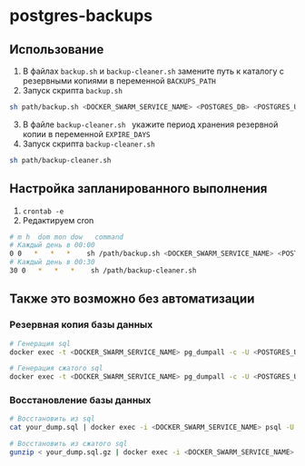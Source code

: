 # postgres-backups

## Использование
1. В файлах `backup.sh` и `backup-cleaner.sh` замените путь к каталогу с резервными копиями в переменной `BACKUPS_PATH`
2. Запуск скрипта `backup.sh`
```bash
sh path/backup.sh <DOCKER_SWARM_SERVICE_NAME> <POSTGRES_DB> <POSTGRES_USER>
```
3. В файле `backup-cleaner.sh ` укажите период хранения резервной копии в переменной `EXPIRE_DAYS`
4. Запуск скрипта `backup-cleaner.sh`
```bash
sh path/backup-cleaner.sh
```

## Настройка запланированного выполнения
1. `crontab -e`
2. Редактируем cron
```bash
# m h  dom mon dow   command
# Каждый день в 00:00
0 0   *   *   *    sh /path/backup.sh <DOCKER_SWARM_SERVICE_NAME> <POSTGRES_DB> <POSTGRES_USER> > /path/backup.log
# Каждый день в 00:30
30 0   *   *   *    sh /path/backup-cleaner.sh
```

## Также это возможно без автоматизации
### Резервная копия базы данных
```bash
# Генерация sql
docker exec -t <DOCKER_SWARM_SERVICE_NAME> pg_dumpall -c -U <POSTGRES_USER> > dump_$(date +%Y-%m-%d_%H_%M_%S).sql
```

```bash
# Генерация сжатого sql
docker exec -t <DOCKER_SWARM_SERVICE_NAME> pg_dumpall -c -U <POSTGRES_USER> | gzip > ./dump_$(date +"%Y-%m-%d_%H_%M_%S").gz
```

### Восстановление базы данных
```bash
# Восстановить из sql
cat your_dump.sql | docker exec -i <DOCKER_SWARM_SERVICE_NAME> psql -U <POSTGRES_USER> -d <POSTGRES_DB>
```

```bash
# Восстановить из сжатого sql
gunzip < your_dump.sql.gz | docker exec -i <DOCKER_SWARM_SERVICE_NAME> psql -U <POSTGRES_USER> -d <POSTGRES_DB>
```
